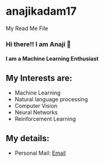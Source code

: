 # anajikadam17
My Read Me File

### Hi there!! I am Anaji 👋

#### I am a Machine Learning Enthusiast

## My Interests are:

- Machine Learning
- Natural language processing
- Computer Vision
- Neural Networks
- Reinforcement Learning

## My details:

- Personal Mail: [Email](https://mail.google.com/mail/u/0/?view=cm&fs=1&tf=1&source=mailto&to=anajikadam17@gmail.com)

